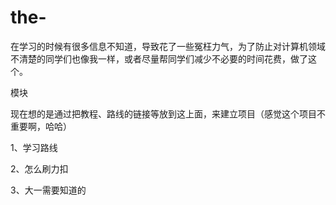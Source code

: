 # the-
在学习的时候有很多信息不知道，导致花了一些冤枉力气，为了防止对计算机领域不清楚的同学们也像我一样，或者尽量帮同学们减少不必要的时间花费，做了这个。

模块

现在想的是通过把教程、路线的链接等放到这上面，来建立项目（感觉这个项目不重要啊，哈哈）

1、学习路线

2、怎么刷力扣

3、大一需要知道的
